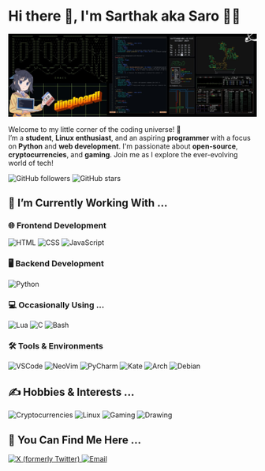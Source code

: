 # Hi there 👋, I'm Sarthak aka Saro 🧑‍💻

![Banner](1500x500.png)

Welcome to my little corner of the coding universe! 🌌  
I’m a **student**, **Linux enthusiast**, and an aspiring **programmer** with a focus on **Python** and **web development**. I'm passionate about **open-source**, **cryptocurrencies**, and **gaming**. Join me as I explore the ever-evolving world of tech!

![GitHub followers](https://img.shields.io/github/followers/codewithsarthak-2009?style=social) ![GitHub stars](https://img.shields.io/github/stars/codewithsarthak-2009?style=social)


## 🔧 I’m Currently Working With ...

### 🌐 Frontend Development
![HTML](https://img.shields.io/badge/-HTML-E34F26?style=flat-square&logo=html5&logoColor=white)
![CSS](https://img.shields.io/badge/-CSS-1572B6?style=flat-square&logo=css3&logoColor=white)
![JavaScript](https://img.shields.io/badge/-JavaScript-F7DF1E?style=flat-square&logo=javascript&logoColor=black)

### 🖥️ Backend Development
![Python](https://img.shields.io/badge/-Python-3776AB?style=flat-square&logo=python&logoColor=white)

### 💻 Occasionally Using ...
![Lua](https://img.shields.io/badge/-Lua-2C2D72?style=flat-square&logo=lua&logoColor=white)
![C](https://img.shields.io/badge/-C-A8B9CC?style=flat-square&logo=c&logoColor=white)
![Bash](https://img.shields.io/badge/-Bash-4EAA25?style=flat-square&logo=gnu-bash&logoColor=white)

### 🛠️ Tools & Environments
![VSCode](https://img.shields.io/badge/-VSCode-007ACC?style=flat-square&logo=visual-studio-code&logoColor=white)
![NeoVim](https://img.shields.io/badge/-NeoVim-57A143?style=flat-square&logo=neovim&logoColor=white)
![PyCharm](https://img.shields.io/badge/PyCharm-000000?style=flat-square&logo=pycharm&logoColor=white)
![Kate](https://img.shields.io/badge/Kate-59A3DB?style=flat-square&logo=kate&logoColor=white)
![Arch](https://img.shields.io/badge/-Arch-1793D1?style=flat-square&logo=arch-linux&logoColor=white)
![Debian](https://img.shields.io/badge/-Debian-A81D33?style=flat-square&logo=debian&logoColor=white)


## ✍️ Hobbies & Interests ...

<p align="left">
  <img src="https://img.shields.io/badge/Cryptocurrencies-Bitcoin,%20Ethereum,%20Dogecoin-ffac33?style=flat-square&logo=bitcoin&logoColor=white" alt="Cryptocurrencies" />
  <img src="https://img.shields.io/badge/Linux-FCC624?style=flat-square&logo=linux&logoColor=black" alt="Linux" />
  <img src="https://img.shields.io/badge/Gaming-FA4453?style=flat-square&logo=game-controller&logoColor=white" alt="Gaming" />
  <img src="https://img.shields.io/badge/Drawing-FF69B4?style=flat-square&logo=paintbrush&logoColor=white" alt="Drawing" />
</p>




## 📧 You Can Find Me Here ...

<p align="left">
  <a href="https://x.com/codewithsarthak" target="_blank">
    <img src="https://img.shields.io/badge/X-1DA1F2?style=flat-square&logo=x&logoColor=white" alt="X (formerly Twitter)" />
  </a>
  <a href="mailto:codewithsarthak@protonmail.com" target="_blank">
    <img src="https://img.shields.io/badge/Email-D14836?style=flat-square&logo=gmail&logoColor=white" alt="Email" />
  </a>
</p>
